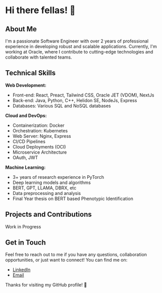 # Hi there fellas! 👋

## About Me

I'm a passionate Software Engineer with over 2 years of professional experience in developing robust and scalable applications. Currently, I'm working at Oracle, where I contribute to cutting-edge technologies and collaborate with talented teams.

## Technical Skills

**Web Development:**
- Front-end: React, Preact, Tailwind CSS, Oracle JET (VDOM), NextJs
- Back-end: Java, Python, C++, Helidon SE, NodeJs, Express
- Databases: Various SQL and NoSQL databases

**Cloud and DevOps:**
- Containerization: Docker
- Orchestration: Kubernetes
- Web Server: Nginx, Express
- CI/CD Pipelines
- Cloud Deployments (OCI)
- Microservice Architecture
- OAuth, JWT

**Machine Learning:**
- 3+ years of research experience in PyTorch
- Deep learning models and algorithms
- BERT, GPT, LLAMA, DBRX, etc
- Data preprocessing and analysis
- Final Year thesis on BERT based Phenotypic Identification

## Projects and Contributions

Work in Progress

## Get in Touch

Feel free to reach out to me if you have any questions, collaboration opportunities, or just want to connect! You can find me on:

- [LinkedIn](https://www.linkedin.com/in/danishpeer/)
- [Email](mailto:peerzadadanishk@gmail.com)

Thanks for visiting my GitHub profile! 🙌
